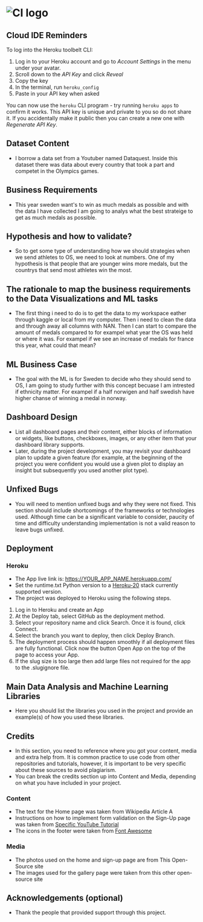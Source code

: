 # ![CI logo](https://codeinstitute.s3.amazonaws.com/fullstack/ci_logo_small.png)


## Cloud IDE Reminders

To log into the Heroku toolbelt CLI:

1. Log in to your Heroku account and go to _Account Settings_ in the menu under your avatar.
2. Scroll down to the _API Key_ and click _Reveal_
3. Copy the key
4. In the terminal, run `heroku_config`
5. Paste in your API key when asked


You can now use the `heroku` CLI program - try running `heroku apps` to confirm it works. This API key is unique and private to you so do not share it. If you accidentally make it public then you can create a new one with _Regenerate API Key_.


## Dataset Content
* I borrow a data set from a Youtuber named Dataquest. Inside this dataset there was data about every country that took a part and competet in the Olympics games. 


## Business Requirements
* This year sweden want's to win as much medals as possible and with the data I have collected I am going to analys what the best strateige to get as much medals as possible. 


## Hypothesis and how to validate?
* So to get some type of understanding how we should strategies when we send athletes to OS, we need to look at numbers. One of my hypothesis is that people that are younger wins more medals, but the countrys that send most athletes win the most.  


## The rationale to map the business requirements to the Data Visualizations and ML tasks
* The first thing i need to do is to get the data to my workspace eather through kaggle or local from my computer. Then i need to clean the data and through away all columns with NAN. Then I can start to compare the amount of medals compared to for exampel what year the OS was held or where it was. For exampel if we see an increase of medals for france this year, what could that mean? 


## ML Business Case
* The goal with the ML is for Sweden to decide who they should send to OS, I am going to study further with this concept becuase I am intrested if ethnicity matter. For exampel if a half norwigen and half swedish have higher chanse of winning a medal in norway. 


## Dashboard Design
* List all dashboard pages and their content, either blocks of information or widgets, like buttons, checkboxes, images, or any other item that your dashboard library supports.
* Later, during the project development, you may revisit your dashboard plan to update a given feature (for example, at the beginning of the project you were confident you would use a given plot to display an insight but subsequently you used another plot type).



## Unfixed Bugs
* You will need to mention unfixed bugs and why they were not fixed. This section should include shortcomings of the frameworks or technologies used. Although time can be a significant variable to consider, paucity of time and difficulty understanding implementation is not a valid reason to leave bugs unfixed.

## Deployment
### Heroku

* The App live link is: https://YOUR_APP_NAME.herokuapp.com/ 
* Set the runtime.txt Python version to a [Heroku-20](https://devcenter.heroku.com/articles/python-support#supported-runtimes) stack currently supported version.
* The project was deployed to Heroku using the following steps.

1. Log in to Heroku and create an App
2. At the Deploy tab, select GitHub as the deployment method.
3. Select your repository name and click Search. Once it is found, click Connect.
4. Select the branch you want to deploy, then click Deploy Branch.
5. The deployment process should happen smoothly if all deployment files are fully functional. Click now the button Open App on the top of the page to access your App.
6. If the slug size is too large then add large files not required for the app to the .slugignore file.


## Main Data Analysis and Machine Learning Libraries
* Here you should list the libraries you used in the project and provide an example(s) of how you used these libraries.


## Credits 

* In this section, you need to reference where you got your content, media and extra help from. It is common practice to use code from other repositories and tutorials, however, it is important to be very specific about these sources to avoid plagiarism. 
* You can break the credits section up into Content and Media, depending on what you have included in your project. 

### Content 

- The text for the Home page was taken from Wikipedia Article A
- Instructions on how to implement form validation on the Sign-Up page was taken from [Specific YouTube Tutorial](https://www.youtube.com/)
- The icons in the footer were taken from [Font Awesome](https://fontawesome.com/)

### Media

- The photos used on the home and sign-up page are from This Open-Source site
- The images used for the gallery page were taken from this other open-source site



## Acknowledgements (optional)
* Thank the people that provided support through this project.

